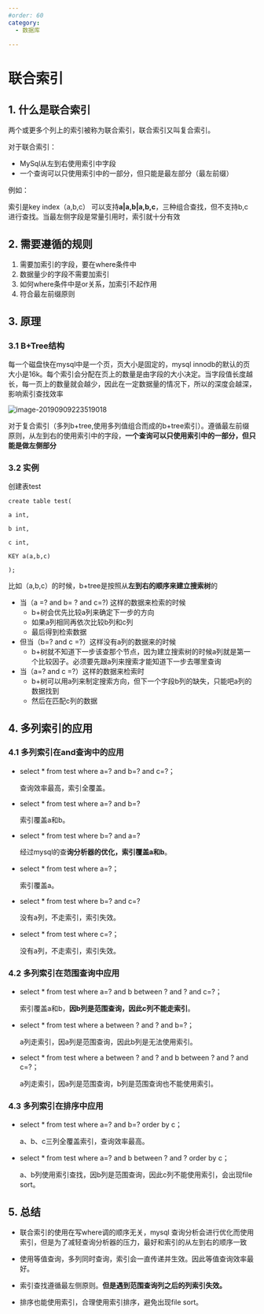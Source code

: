 ```yaml
---
#order: 60
category:
  - 数据库

---
```


# 联合索引

## 1. 什么是联合索引

两个或更多个列上的索引被称为联合索引，联合索引又叫复合索引。

对于联合索引：

- MySql从左到右使用索引中字段
- 一个查询可以只使用索引中的一部分，但只能是最左部分（最左前缀）

例如：

索引是key index（a,b,c） 可以支持**a|a,b|a,b,c**，三种组合查找，但不支持b,c 进行查找。当最左侧字段是常量引用时，索引就十分有效

## 2. 需要遵循的规则

1. 需要加索引的字段，要在where条件中
2. 数据量少的字段不需要加索引
3. 如何where条件中是or关系，加索引不起作用
4. 符合最左前缀原则

## 3. 原理

### 3.1 B+Tree结构

每一个磁盘快在mysql中是一个页，页大小是固定的，mysql innodb的默认的页大小是16k。每个索引会分配在页上的数量是由字段的大小决定。当字段值长度越长，每一页上的数量就会越少，因此在一定数据量的情况下，所以的深度会越深，影响索引查找效率

![image-20190909223519018](https://zszblog.oss-cn-beijing.aliyuncs.com/zszblog/blogimage-master/img/image-20190909223519018.png)

对于复合索引（多列b+tree,使用多列值组合而成的b+tree索引）。遵循最左前缀原则，从左到右的使用索引中的字段，**一个查询可以只使用索引中的一部分，但只能是做左侧部分**

### 3.2 实例

创建表test

```
create table test(

a int,

b int,

c int,

KEY a(a,b,c)

);
```

比如（a,b,c）的时候，b+tree是按照从**左到右的顺序来建立搜索树**的

- 当（a =? and b= ? and c=?) 这样的数据来检索的时候
  - b+树会优先比较a列来确定下一步的方向
  - 如果a列相同再依次比较b列和c列
  - 最后得到检索数据
- 但当（b=? and c =?）这样没有a列的数据来的时候
  - b+树就不知道下一步该查那个节点，因为建立搜索树的时候a列就是第一个比较因子。必须要先跟a列来搜索才能知道下一步去哪里查询
- 当（a=? and c =?）这样的数据来检索时
  - b+树可以用a列来制定搜索方向，但下一个字段b列的缺失，只能吧a列的数据找到
  - 然后在匹配c列的数据

## 4. 多列索引的应用

### 4.1 多列索引在and查询中的应用

- select * from test where a=? and b=? and c=?；

  查询效率最高，索引全覆盖。

- select * from test where a=? and b=?

  索引覆盖a和b。

- select * from test where b=? and a=?

  经过mysql的查**询分析器的优化，索引覆盖a和b**。

- select * from test where a=?；

  索引覆盖a。

- select * from test where b=? and c=?

  没有a列，不走索引，索引失效。

- select * from test where c=?；

  没有a列，不走索引，索引失效。

### 4.2 多列索引在范围查询中应用

- select * from test where a=? and b between ? and ? and c=?；

  索引覆盖a和b，**因b列是范围查询，因此c列不能走索引**。

- select * from test where a between ? and ? and b=?；

  a列走索引，因a列是范围查询，因此b列是无法使用索引。

- select * from test where a between ? and ? and b between ? and ? and c=?；

  a列走索引，因a列是范围查询，b列是范围查询也不能使用索引。

### 4.3 **多列索引在排序中应用**

- select * from test where a=? and b=? order by c；

  a、b、c三列全覆盖索引，查询效率最高。

- select * from test where a=? and b between ? and ? order by c；

  a、b列使用索引查找，因b列是范围查询，因此c列不能使用索引，会出现file sort。

## 5. 总结

- 联合索引的使用在写where调的顺序无关，mysql 查询分析会进行优化而使用索引，但是为了减轻查询分析器的压力，最好和索引的从左到右的顺序一致
- 使用等值查询，多列同时查询，索引会一直传递并生效。因此等值查询效率最好。
- 索引查找遵循最左侧原则。**但是遇到范围查询列之后的列索引失效。**

- 排序也能使用索引，合理使用索引排序，避免出现file sort。
